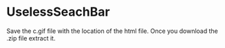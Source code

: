 # UselessSeachBar

Save the c.gif file with the location of the html file.
Once you download the .zip file extract it.
